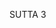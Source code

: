 SUTTA 3

[^51]: MA: The Buddha delivered this sutta because many bhikkhus were becoming elated over the gains and honour accruing to the Sangha, to the neglect of their spiritual training. The Buddha obviously could not lay down a training rule prohibiting the use of the requisites, but he wanted to show the practice of the heirs in Dhamma to those bhikkhus who were earnestly desirous of training.

[^52]: MA explains that these five qualities gradually fulfil all the stages of the practice culminating in arahantship.

[^53]: Elder bhikkhus (thera) are those with more than ten rainy seasons since ordination (upasampadā); middle bhikkhus have between five and nine rains; new bhikkhus less than five rains.

[^54]: The evil qualities mentioned here, and in the sections that follow, are introduced to show the states referred to above (\$6) by the statement: "They do not abandon what the Teacher tells them to abandon." They are also the factors that induce a bhikkhu to become an heir of material things rather than an heir of Dhamma. In MN 7.3 the same sixteen qualities, with "ill will" substituted for "hate," are referred to as "the imperfections that defile the mind" (cittass' upakkilesā).

[^55]: The Noble Eightfold Path is introduced here to show the practice that makes one an "heir in Dhamma." The antithesis between the defilements and the path restates, from a new angle, the contrast between "heirs in material things" and "heirs in Dhamma" with which the Buddha had opened the sutta.


